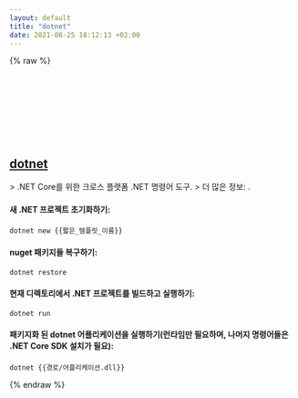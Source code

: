 ```yaml
---
layout: default
title: "dotnet"
date: 2021-06-25 18:12:13 +02:00
---
```

{% raw %}
<h2 id="dotnet">
  <a href="/ko/common/dotnet.html">dotnet</a> <a href="#dotnet"><svg class="icon">
    <use href="/assets/images/unicode_sprite.svg#link" />
  </svg></a>
</h2>
> .NET Core를 위한 크로스 플랫폼 .NET 명령어 도구.
> 더 많은 정보: <https://docs.microsoft.com/dotnet/core/tools>.

#### 새 .NET 프로젝트 초기화하기:
```shell
dotnet new {{짧은_템플릿_이름}}
```
#### nuget 패키지들 복구하기:
```shell
dotnet restore
```
#### 현재 디렉토리에서 .NET 프로젝트를 빌드하고 실행하기:
```shell
dotnet run
```
#### 패키지화 된 dotnet 어플리케이션을 실행하기(런타임만 필요하며, 나머지 명령어들은 .NET Core SDK 설치가 필요):
```shell
dotnet {{경로/어플리케이션.dll}}
```
{% endraw %}